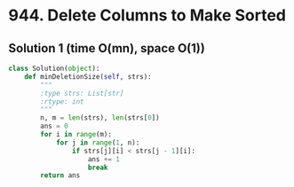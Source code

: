 # 944. Delete Columns to Make Sorted

## Solution 1 (time O(mn), space O(1))

```python
class Solution(object):
    def minDeletionSize(self, strs):
        """
        :type strs: List[str]
        :rtype: int
        """
        n, m = len(strs), len(strs[0])
        ans = 0
        for i in range(m):
            for j in range(1, n):
                if strs[j][i] < strs[j - 1][i]:
                    ans += 1
                    break
        return ans
```
